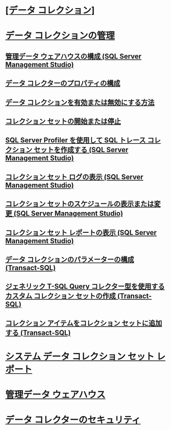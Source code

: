 # [[データ コレクション]](data-collection.md)
# [データ コレクションの管理](manage-data-collection.md)
## [管理データ ウェアハウスの構成 (SQL Server Management Studio)](configure-the-management-data-warehouse-sql-server-management-studio.md)
## [データ コレクターのプロパティの構成](configure-properties-of-a-data-collector.md)
## [データ コレクションを有効または無効にする方法](enable-or-disable-data-collection.md)
## [コレクション セットの開始または停止](start-or-stop-a-collection-set.md)
## [SQL Server Profiler を使用して SQL トレース コレクション セットを作成する (SQL Server Management Studio)](use-sql-server-profiler-to-create-a-sql-trace-collection-set.md)
## [コレクション セット ログの表示 (SQL Server Management Studio)](view-collection-set-logs-sql-server-management-studio.md)
## [コレクション セットのスケジュールの表示または変更 (SQL Server Management Studio)](view-or-change-collection-set-schedules-sql-server-management-studio.md)
## [コレクション セット レポートの表示 (SQL Server Management Studio)](view-a-collection-set-report-sql-server-management-studio.md)
## [データ コレクションのパラメーターの構成 (Transact-SQL)](configure-data-collection-parameters-transact-sql.md)
## [ジェネリック T-SQL Query コレクター型を使用するカスタム コレクション セットの作成 (Transact-SQL)](create-custom-collection-set-generic-t-sql-query-collector-type.md)
## [コレクション アイテムをコレクション セットに追加する (Transact-SQL)](add-a-collection-item-to-a-collection-set-transact-sql.md)
# [システム データ コレクション セット レポート](system-data-collection-set-reports.md)
# [管理データ ウェアハウス](management-data-warehouse.md)
# [データ コレクターのセキュリティ](data-collector-security.md)
